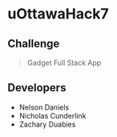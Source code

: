 # uOttawaHack7

## Challenge

> Gadget Full Stack App

## Developers

- Nelson Daniels
- Nicholas Cunderlink
- Zachary Duabies
